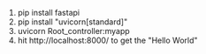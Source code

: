 
1) pip install fastapi
2) pip install "uvicorn[standard]"
3) uvicorn Root_controller:myapp
4) hit http://localhost:8000/ to get the "Hello World"